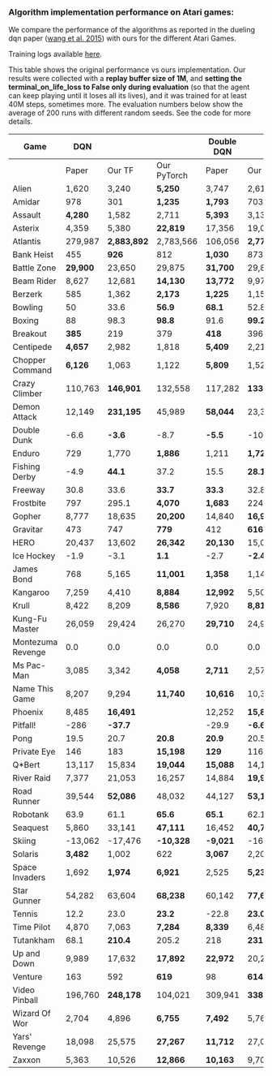 ### Algorithm implementation performance on Atari games:
We compare the performance of the algorithms as reported in the dueling dqn paper ([wang et al. 2015](https://arxiv.org/pdf/1511.06581.pdf)) with ours for the different Atari Games.

Training logs available [here](https://tensorboard.dev/experiment/XzlbZcmoQkCeVPppg7BR7g).

This table shows the original performance vs ours implementation. Our results were collected with a **replay 
buffer size of 1M**, and **setting the terminal_on_life_loss to False only during evaluation** (so that the agent 
can keep playing until it loses all its lives), and it was trained for at least 40M steps, sometimes more.
The evaluation numbers below show the average of 200 runs with different random seeds. See the code for more
details.

|Game             |DQN       |             |           |Double DQN |               |     | Dueling DQN |               | |
|-----------------|----------|-------------|-----------|-----------|---------------|-----|-------------|---------------|-|
|                 |Paper     |Our TF       |Our PyTorch|Paper      | Our TF     | Our PyTorch | Paper       | Our TF     |Our PyTorch|
|Alien            |1,620     |3,240        |**5,250**  |3,747      | 2,618         |**4,195** | **4,461**   | 2,281         | |
|Amidar           |978       |301          |**1,235**  |**1,793**  | 703           |609       | **2,354**   | 527           ||
|Assault          |**4,280** |1,582        |2,711      |**5,393**  | 3,132         |2,767     | **4,621**   | 2,432         ||
|Asterix          |4,359     |5,380        |**22,819** |17,356     | 19,031        |**21,592**| **28,188**  | 5,297         ||
|Atlantis         |279,987   |**2,883,892**|2,783,566  |106,056    | **2,774,910** | | 382,572     | **2,681,685** ||
|Bank Heist       |455       |**926**      |812        |**1,030**  | 873           | | **1,611**   | 976           ||
|Battle Zone      |**29,900**|23,650       |29,875     |**31,700** | 29,820        | | **37,150**  | 34,385        ||
|Beam Rider       |8,627     |12,681       |**14,130** |**13,772** | 9,978         | | **12,164**  | 8,607         ||
|Berzerk          |585       |1,362        |**2,173**  |**1,225**  | 1,157         | | **1,472**   | 1,182         ||
|Bowling          |50        |33.6         |**56.9**   |**68.1**   | 52.8          | | **65.5**    | 29.3          ||
|Boxing           |88        |98.3         |**98.8**   |91.6       | **99.2**      | | **99.4**    | 99.1          ||
|Breakout         |**385**   |219          |379        |**418**    | 396.4         | | 345         | **402**       ||
|Centipede        |**4,657** |2,982        |1,818      |**5,409**  | 2,211         | | **7,561**   | 2,516         ||
|Chopper Command  |**6,126** |1,063        |1,122      |**5,809**  | 1,525         | | **11,215**  | 1,396         ||
|Crazy Climber    |110,763   |**146,901**  |132,558    |117,282    | **133,573**   | | **143,570** | 142,660       ||
|Demon Attack     |12,149    |**231,195**  |45,989     |**58,044** | 23,389        | | 60,813      | **266,976**   ||
|Double Dunk      |-6.6      |**-3.6**     |-8.7       |**-5.5**   | -10.2         | | 0.1         | **0.5**       ||
|Enduro           |729       |1,770        |**1,886**  |1,211      | **1,728**     | | **2,258**   | 1,829         ||
|Fishing Derby    |-4.9      |**44.1**     |37.2       |15.5       | **28.1**      | | **46.4**    | 18.0          ||
|Freeway          |30.8      |33.6         |**33.7**   |**33.3**   | 32.8          | | 0.0         | **33.1**      ||
|Frostbite        |797       |295.1        |**4,070**  |**1,683**  | 224.1         | | **4,672**   | 1,498         ||
|Gopher           |8,777     |18,635       |**20,200** |14,840     | **16,954**    | | 15,718      | **18,982**    ||
|Gravitar         |473       |747          |**779**    |412        | **616**       | | 588         | **715**       ||
|HERO             |20,437    |13,602       |**26,342** |**20,130** | 15,039        | | **20,818**  | 14,652        ||
|Ice Hockey       |-1.9      |-3.1         |**1.1**    |-2.7       | **-2.4**      | | **0.5**     | -2.8          ||
|James Bond       |768       |5,165        |**11,001** |**1,358**  | 1,143         | | **1,312**   | 1,131         ||
|Kangaroo         |7,259     |4,410        |**8,884**  |**12,992** | 5,508         | | **14,854**  | 4,601         ||
|Krull            |8,422     |8,209        |**8,586**  |7,920      | **8,813**     | | **11,451**  | 8,407         ||
|Kung-Fu Master   |26,059    |29,424       |26,270     |**29,710** | 24,916        | | 34,294      | **34,698**    ||
|Montezuma Revenge|0.0       |0.0          |0.0        |0.0        | 0.0           | | 0.0         | 0.0           ||
|Ms Pac-Man       |3,085     |3,342        |**4,058**  |**2,711**  | 2,578         | | **6,283**   | 3,132         ||
|Name This Game   |8,207     |9,294        |**11,740** |**10,616** | 10,313        | | **11,971**  | 9,315         ||
|Phoenix          |8,485     |**16,491**   | |12,252     | **15,866**    | | **23,092**  | 9,178         ||
|Pitfall!         |-286      |**-37.7**    | |-29.9      | **-6.6**      | | **0.0**     | -88.4         ||
|Pong             |19.5      |20.7         |**20.8**   |**20.9**   | 20.5          | | **21.0**    | 20.7          ||
|Private Eye      |146       |183          |**15,198** |**129**    | 116           | | 103         | **129**       ||
|Q*Bert           |13,117    |15,834       |**19,044** |**15,088** | 14,100        | | **19,220**  | 14,548        ||
|River Raid       |7,377     |21,053       |16,257     |14,884     | **19,931**    | | **21,162**  | 19,061        ||
|Road Runner      |39,544    |**52,086**   |48,032     |44,127     | **53,132**    | | **69,524**  | 52,061        ||
|Robotank         |63.9      |61.1         |**65.6**   |**65.1**   | 62.1          | | **65.3**    | 62.0          ||
|Seaquest         |5,860     |33,141       |**47,111** |16,452     | **40,700**    | | **50,254**  | 24,952        ||
|Skiing           |-13,062   |-17,476      |**-10,328**|**-9,021** | -16,244       | | **-8,857**  | -29,975       ||
|Solaris          |**3,482** |1,002        |622        |**3,067**  | 2,201         | | **2,250**   | 1,743         ||
|Space Invaders   |1,692     |**1,974**    |**6,921**  |2,525      | **5,239**     | | **6,427**   | 1,836         ||
|Star Gunner      |54,282    |63,604       |**68,238** |60,142     | **77,646**    | | **89,238**  | 67,645        ||
|Tennis           |12.2      |23.0         |**23.2**   |-22.8      | **23.0**      | | 5.1         | **21,2**      ||
|Time Pilot       |4,870     |7,063        |**7,284**  |**8,339**  | 6,485         | | **11,666**  | 6,745         ||
|Tutankham        |68.1      |**210.4**    |205.2      |218        | **231**       | | 211         | **223**       ||
|Up and Down      |9,989     |17,632       |**17,892** |**22,972** | 20,235        | | **44,939**  | 24,880        ||
|Venture          |163       |592          |**619**    |98         | **614**       | | 497         | **1,092**     ||
|Video Pinball    |196,760   |**248,178**  |104,021    |309,941    | **338,382**   | | 98,209      | **284,487**   ||
|Wizard Of Wor    |2,704     |4,896        |**6,755**  |**7,492**  | 5,769         | | **7,855**   | 4,224         ||
|Yars' Revenge    |18,098    |25,575       |**27,267** |**11,712** | 27,087        | | **49,622**  | 26,072        ||
|Zaxxon           |5,363     |10,526       |**12,866** |**10,163** | 9,706         | | **12,944**  | 10,925        ||
